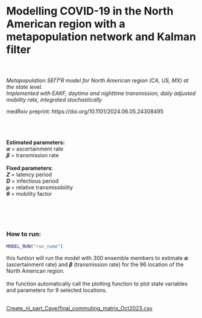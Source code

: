 # Modelling COVID-19 in the North American region with a metapopulation network and Kalman filter<br/><br/>

_Metapopulation SEI<sup>r</sup>I<sup>u</sup>R model for North American region (CA, US, MX) at the state level. <br/>
Implemented with EAKF, daytime and nighttime transmission, daily adjusted mobility rate, integrated stochastically_
<p float="left">
medRxiv preprint: https://doi.org/10.1101/2024.06.05.24308495<br/><br/>
<br/><br/>

**Estimated parameters:**<br/>
**_α_** = ascertainment rate<br/>
**_β_** = transmission rate<br/>
<br/>
**Fixed parameters:**<br/>
**_Z_** = latency period<br/>
**_D_** = infectious period<br/>
**_µ_** = relative transmissibility<br/>
**_θ_** = mobility factor<br/><br/>

<br/><br/>
### How to run:
```Matlab
MODEL_RUN("run_name")
```
this funtion will run the model with 300 ensemble members to estimate **_α_** (ascertainment rate) and **_β_** (transmission rate) for the 96 location of the North American region.<br/><br/>
the function automatically call the plotting function to plot state variables and parameters for 9 selected locations.<br/><br/>

[Create_nl_part_Cave/final_commuting_matrix_Oct2023.csv](Create_nl_part_Cave/final_commuting_matrix_Oct2023.csv)
